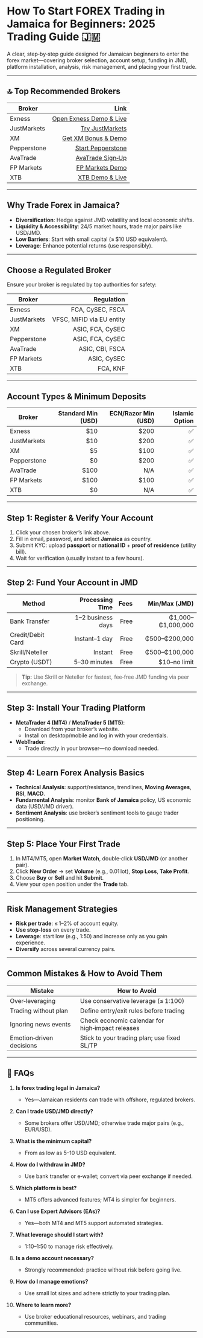 # How To Start FOREX Trading in Jamaica for Beginners: 2025 Trading Guide 🇯🇲

A clear, step‑by‑step guide designed for Jamaican beginners to enter the forex market—covering broker selection, account setup, funding in JMD, platform installation, analysis, risk management, and placing your first trade.

---

## 🔝 Top Recommended Brokers

| Broker       | Link                                                                                 |
|--------------|--------------------------------------------------------------------------------------:|
| Exness       | [Open Exness Demo & Live](https://one.exnesstrack.org/a/english23)                    |
| JustMarkets  | [Try JustMarkets](https://one.justmarkets.link/a/79iqw0j6nj)                          |
| XM           | [Get XM Bonus & Demo](https://clicks.pipaffiliates.com/c?c=589901&l=en&p=0)            |
| Pepperstone  | [Start Pepperstone](https://trk.pepperstonepartners.com/aff_c?offer_id=367&aff_id=33954) |
| AvaTrade     | [AvaTrade Sign‑Up](https://www.avatrade.com?versionId=10301&tag=194438)                |
| FP Markets   | [FP Markets Demo](https://www.fpmarkets.com/?redir=stv&fpm-affiliate-utm-source=IB&fpm-affiliate-agt=56244) |
| XTB          | [XTB Demo & Live](https://link-pso.xtb.com/pso/zrUCY)                                 |

---

## Why Trade Forex in Jamaica?

- **Diversification**: Hedge against JMD volatility and local economic shifts.  
- **Liquidity & Accessibility**: 24/5 market hours, trade major pairs like USD/JMD.  
- **Low Barriers**: Start with small capital (≥ $10 USD equivalent).  
- **Leverage**: Enhance potential returns (use responsibly).  

---

## Choose a Regulated Broker

Ensure your broker is regulated by top authorities for safety:

| Broker       | Regulation                |
|-------------|---------------------------:|
| Exness      | FCA, CySEC, FSCA           |
| JustMarkets | VFSC, MiFID via EU entity  |
| XM          | ASIC, FCA, CySEC           |
| Pepperstone | ASIC, FCA, CySEC           |
| AvaTrade    | ASIC, CBI, FSCA            |
| FP Markets  | ASIC, CySEC                |
| XTB         | FCA, KNF                   |

---

## Account Types & Minimum Deposits

| Broker       | Standard Min (USD) | ECN/Razor Min (USD) | Islamic Option |
|-------------|--------------------:|--------------------:|---------------:|
| Exness      | $10                 | $200                | ✅              |
| JustMarkets | $10                 | $200                | ✅              |
| XM          | $5                  | $100                | ✅              |
| Pepperstone | $0                  | $200                | ✅              |
| AvaTrade    | $100                | N/A                 | ✅              |
| FP Markets  | $100                | $100                | ✅              |
| XTB         | $0                  | N/A                 | ✅              |

---

## Step 1: Register & Verify Your Account

1. Click your chosen broker’s link above.  
2. Fill in email, password, and select **Jamaica** as country.  
3. Submit KYC: upload **passport** or **national ID** + **proof of residence** (utility bill).  
4. Wait for verification (usually instant to a few hours).

---

## Step 2: Fund Your Account in JMD

| Method            | Processing Time   | Fees         | Min/Max (JMD)    |
|-------------------|------------------:|-------------:|-----------------:|
| Bank Transfer     | 1–2 business days | Free         | ₵1,000–₵1,000,000 |
| Credit/Debit Card | Instant–1 day     | Free         | ₵500–₵200,000    |
| Skrill/Neteller   | Instant           | Free         | ₵500–₵100,000    |
| Crypto (USDT)     | 5–30 minutes      | Free         | $10–no limit     |

> **Tip:** Use Skrill or Neteller for fastest, fee‑free JMD funding via peer exchange.

---

## Step 3: Install Your Trading Platform

- **MetaTrader 4 (MT4)** / **MetaTrader 5 (MT5)**:  
  - Download from your broker’s website.  
  - Install on desktop/mobile and log in with your credentials.  
- **WebTrader**:  
  - Trade directly in your browser—no download needed.

---

## Step 4: Learn Forex Analysis Basics

- **Technical Analysis**: support/resistance, trendlines, **Moving Averages**, **RSI**, **MACD**.  
- **Fundamental Analysis**: monitor **Bank of Jamaica** policy, US economic data (USD/JMD driver).  
- **Sentiment Analysis**: use broker’s sentiment tools to gauge trader positioning.

---

## Step 5: Place Your First Trade

1. In MT4/MT5, open **Market Watch**, double‑click **USD/JMD** (or another pair).  
2. Click **New Order** → set **Volume** (e.g., 0.01 lot), **Stop Loss**, **Take Profit**.  
3. Choose **Buy** or **Sell** and hit **Submit**.  
4. View your open position under the **Trade** tab.  

---

## Risk Management Strategies

- **Risk per trade**: ≤ 1–2% of account equity.  
- **Use stop‑loss** on every trade.  
- **Leverage**: start low (e.g., 1:50) and increase only as you gain experience.  
- **Diversify** across several currency pairs.  

---

## Common Mistakes & How to Avoid Them

| Mistake                        | How to Avoid                                       |
|--------------------------------|----------------------------------------------------|
| Over‑leveraging                | Use conservative leverage (≤ 1:100)                |
| Trading without plan           | Define entry/exit rules before trading             |
| Ignoring news events           | Check economic calendar for high‑impact releases   |
| Emotion‑driven decisions       | Stick to your trading plan; use fixed SL/TP        |

---

## 📌 FAQs

1. **Is forex trading legal in Jamaica?**  
   - Yes—Jamaican residents can trade with offshore, regulated brokers.

2. **Can I trade USD/JMD directly?**  
   - Some brokers offer USD/JMD; otherwise trade major pairs (e.g., EUR/USD).

3. **What is the minimum capital?**  
   - From as low as $5–$10 USD equivalent.

4. **How do I withdraw in JMD?**  
   - Use bank transfer or e‑wallet; convert via peer exchange if needed.

5. **Which platform is best?**  
   - MT5 offers advanced features; MT4 is simpler for beginners.

6. **Can I use Expert Advisors (EAs)?**  
   - Yes—both MT4 and MT5 support automated strategies.

7. **What leverage should I start with?**  
   - 1:10–1:50 to manage risk effectively.

8. **Is a demo account necessary?**  
   - Strongly recommended: practice without risk before going live.

9. **How do I manage emotions?**  
   - Use small lot sizes and adhere strictly to your trading plan.

10. **Where to learn more?**  
    - Use broker educational resources, webinars, and trading communities.

---
